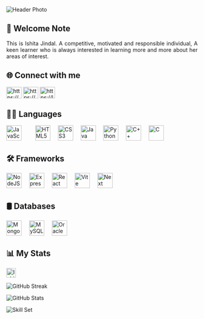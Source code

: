 <img src="https://media.licdn.com/dms/image/v2/D5616AQFMcmLllMUWew/profile-displaybackgroundimage-shrink_350_1400/profile-displaybackgroundimage-shrink_350_1400/0/1725685158450?e=1740614400&v=beta&t=J_i-CwwtEUzFM4GhleXe29Kh3MzLp778WjTPV1pCka0" alt="Header Photo" />
<h2 align="justify">👋 Welcome Note</h2>
<!-- <img align="right" src="https://user-images.githubusercontent.com/102985224/211582827-8fd748d6-9181-4c5f-a620-76168b861a4d.gif" alt="Coder" width="150" /> -->
<div align="justify">
	<p>This is Ishita Jindal. A competitive, motivated and responsible individual, A keen learner who is always interested in learning more and more about her areas of interest.</p>
</div>
<h2 align="left">🌐 Connect with me</h2>
<p align="left">
<a href="https://www.linkedin.com/in/ishijindal/" target="blank"><img align="center" src="https://raw.githubusercontent.com/rahuldkjain/github-profile-readme-generator/master/src/images/icons/Social/linked-in-alt.svg" alt="https://www.linkedin.com/in/ishijindal/" height="30" width="40" /></a>
<a href="https://www.instagram.com/_ishiita__/" target="blank"><img align="center" src="https://raw.githubusercontent.com/rahuldkjain/github-profile-readme-generator/master/src/images/icons/Social/instagram.svg" alt="https://www.instagram.com/_ishiita__/" height="30" width="40" /></a>
<a href="https://leetcode.com/u/ishijindal1310/" target="blank"><img align="center" src="https://raw.githubusercontent.com/rahuldkjain/github-profile-readme-generator/master/src/images/icons/Social/leet-code.svg" alt="https://leetcode.com/u/ishijindal1310/" height="30" width="40" /></a>
</p>

<h2 align="justify">🧑‍💻 Languages</h2>
<div align="left">
	<img src="https://cdn.jsdelivr.net/gh/devicons/devicon/icons/javascript/javascript-original.svg" height="40" alt="JavaScript" />
	<img width="12" />
	<img width="12" />
	<img src="https://cdn.jsdelivr.net/gh/devicons/devicon/icons/html5/html5-original.svg" height="40" alt="HTML5" />
	<img width="12" />
	<img src="https://cdn.jsdelivr.net/gh/devicons/devicon/icons/css3/css3-original.svg" height="40" alt="CSS3" />
	<img width="12" />
	<img src="https://cdn.jsdelivr.net/gh/devicons/devicon/icons/java/java-original.svg" height="40" alt="Java" />
	<img width="12" />
	<img src="https://cdn.jsdelivr.net/gh/devicons/devicon/icons/python/python-original.svg" height="40" alt="Python" />
	<img width="12" />
	<img src="https://cdn.jsdelivr.net/gh/devicons/devicon/icons/cplusplus/cplusplus-original.svg" height="40" alt="C++" />
	<img width="12" />
	<img src="https://cdn.jsdelivr.net/gh/devicons/devicon/icons/c/c-original.svg" height="40" alt="C" />
	<img width="12" />
</div>
<h2 align="justify">🛠 Frameworks</h2>
<div align="justify">
	<img src="https://cdn.jsdelivr.net/gh/devicons/devicon/icons/nodejs/nodejs-original.svg" height="40" alt="NodeJS" />
	<img width="12" />
	<img src="https://cdn.jsdelivr.net/gh/devicons/devicon/icons/express/express-original.svg" height="40" alt="Express" />
	<img width="12" />
	<img src="https://cdn.jsdelivr.net/gh/devicons/devicon/icons/react/react-original.svg" height="40" alt="React" />
	<img width="12" />
	<img src="https://cdn.jsdelivr.net/gh/devicons/devicon/icons/vitejs/vitejs-original.svg" height="40" alt="Vite" />
	<img width="12" />
	<!-- <img src="https://cdn.jsdelivr.net/gh/devicons/devicon/icons/flutter/flutter-original.svg" height="40" alt="Flutter" />
	<img width="12" /> -->
	<img src="https://cdn.jsdelivr.net/gh/devicons/devicon/icons/nextjs/nextjs-original.svg" height="40" alt="Next" />
	<img width="12" />
</div>
<h2 align="justify">🛢 Databases</h2>
<div align="justify">
	<img src="https://cdn.jsdelivr.net/gh/devicons/devicon/icons/mongodb/mongodb-original.svg" height="40" alt="MongoDB" />
	<img width="12" />
	<img src="https://cdn.jsdelivr.net/gh/devicons/devicon/icons/mysql/mysql-original.svg" height="40" alt="MySQL" />
	<img width="12" />
	<img src="https://cdn.jsdelivr.net/gh/devicons/devicon/icons/oracle/oracle-original.svg" height="40" alt="Oracle" />
	<img width="12" />
</div>

<h2 align="justify">📊 My Stats</h2>
<div align="justify">
	<p> <img src="https://komarev.com/ghpvc/?username=Ishitajindal1310&label=Profile%20views&color=0e75b6&style=flat" alt="Ishitajindal1310" height="25" /> </p>
	<!--<p>-->
	<!--	<a href="https://github.com/ryo-ma/github-profile-trophy">-->
	<!--		<img src="https://github-profile-trophy.vercel.app/?username=Ishitajindal1310&theme=monokai&bg_color=151515&margin-w=15" alt="GitHub Trophies" />-->
	<!--	</a>-->
	<!--</p>-->
	<p>
<!-- 		<a href="https://git.io/streak-stats"> -->
			<img src="https://streak-stats.demolab.com?user=Ishitajindal1310&theme=dark&border_radius=10&date_format=j%20M%5B%20Y%5D" alt="GitHub Streak" />
		</a>
	</p>
	<p>
<!-- 		<a href="https://github.com/anuraghazra/github-readme-stats"> -->
			<img src="https://github-readme-stats.vercel.app/api?username=Ishitajindal1310&theme=gruvbox&bg_color=151515&show_icons=true&locale=en" alt="GitHub Stats" />
		</a>
	</p>
	<p>
<!-- 		<a href="https://github.com/anuraghazra/github-readme-stats"> -->
			<img
				src="https://github-readme-stats.vercel.app/api/top-langs?username=Ishitajindal1310&exclude_repo=Health-Elevator&theme=monokai&title_color=fff&bg_color=151515&show_icons=true&locale=en&layout=compact"
				alt="Skill Set"
			/>
		</a>
	</p>
</div>
